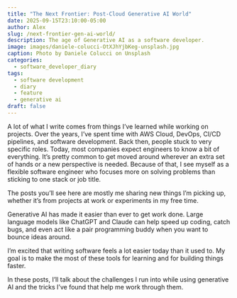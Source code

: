 ```yaml
---
title: "The Next Frontier: Post-Cloud Generative AI World"
date: 2025-09-15T23:10:00-05:00
author: Alex
slug: /next-frontier-gen-ai-world/
description: The age of Generative AI as a software developer.
image: images/daniele-colucci-OtXJhYjbKeg-unsplash.jpg
caption: Photo by Daniele Colucci on Unsplash
categories:
  - software_developer_diary
tags:
  - software development
  - diary
  - feature
  - generative ai
draft: false
---
```


A lot of what I write comes from things I’ve learned while working on projects. Over the years, I’ve spent time with AWS Cloud, DevOps, CI/CD pipelines, and software development. Back then, people stuck to very specific roles. Today, most companies expect engineers to know a bit of everything. It’s pretty common to get moved around wherever an extra set of hands or a new perspective is needed. Because of that, I see myself as a flexible software engineer who focuses more on solving problems than sticking to one stack or job title.

The posts you’ll see here are mostly me sharing new things I’m picking up, whether it’s from projects at work or experiments in my free time.

Generative AI has made it easier than ever to get work done. Large language models like ChatGPT and Claude can help speed up coding, catch bugs, and even act like a pair programming buddy when you want to bounce ideas around.

I’m excited that writing software feels a lot easier today than it used to. My goal is to make the most of these tools for learning and for building things faster.

In these posts, I’ll talk about the challenges I run into while using generative AI and the tricks I’ve found that help me work through them.
